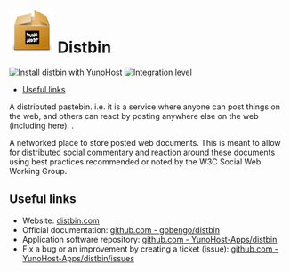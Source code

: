 # <img src="/images/yunohost_package.png" height="80px" alt="Package"> Distbin

[![Install distbin with YunoHost](https://install-app.yunohost.org/install-with-yunohost.png)](https://install-app.yunohost.org/?app=distbin) [![Integration level](https://dash.yunohost.org/integration/distbin.svg)](https://dash.yunohost.org/appci/app/distbin)

- [Useful links](#useful-links)

A distributed pastebin. i.e. it is a service where anyone can post things on the web, and others can react by posting anywhere else on the web (including here). .

A networked place to store posted web documents. This is meant to allow for distributed social commentary and reaction around these documents using best practices recommended or noted by the W3C Social Web Working Group.

## Useful links

+ Website: [distbin.com]( https://distbin.com)
+ Official documentation: [github.com - gobengo/distbin](https://github.com/gobengo/distbin)
+ Application software repository: [github.com - YunoHost-Apps/distbin](https://github.com/YunoHost-Apps/distbin_ynh)
+ Fix a bug or an improvement by creating a ticket (issue): [github.com - YunoHost-Apps/distbin/issues](https://github.com/YunoHost-Apps/distbin_ynh/issues)
